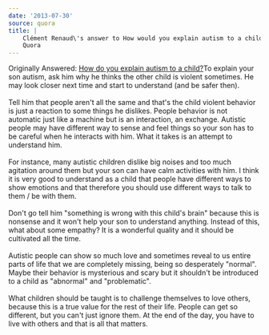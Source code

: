 ```yaml
---
date: '2013-07-30'
source: quora
title: |
    Clément Renaud\'s answer to How would you explain autism to a child? -
    Quora
---
```


Originally Answered: [How do you explain autism to a
child?](http://quora.com/How-do-you-explain-autism-to-a-child?no_redirect=1)To
explain your son autism, ask him why he thinks the other child is
violent sometimes. He may look closer next time and start to understand
(and be safer then).\
\
Tell him that people aren\'t all the same and that\'s the child violent
behavior is just a reaction to some things he dislikes. People behavior
is not automatic just like a machine but is an interaction, an exchange.
Autistic people may have different way to sense and feel things so your
son has to be careful when he interacts with him. What it takes is an
attempt to understand him.\
\
For instance, many autistic children dislike big noises and too much
agitation around them but your son can have calm activities with him. I
think it is very good to understand as a child that people have
different ways to show emotions and that therefore you should use
different ways to talk to them / be with them.\
\
Don\'t go tell him \"something is wrong with this child\'s brain\"
because this is nonsense and it won\'t help your son to understand
anything. Instead of this, what about some empathy? It is a wonderful
quality and it should be cultivated all the time.\
\
Autistic people can show so much love and sometimes reveal to us entire
parts of life that we are completely missing, being so desperately
\"normal\". Maybe their behavior is mysterious and scary but it
shouldn\'t be introduced to a child as \"abnormal\" and
\"problematic\".\
\
What children should be taught is to challenge themselves to love
others, because this is a true value for the rest of their life. People
can get so different, but you can\'t just ignore them. At the end of the
day, you have to live with others and that is all that matters.
